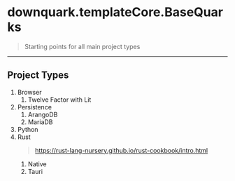 # downquark.templateCore.BaseQuarks

> Starting points for all main project types

---

## Project Types

1. Browser
   1. Twelve Factor with Lit
1. Persistence
   1. ArangoDB
   1. MariaDB
1. Python
1. Rust
   > https://rust-lang-nursery.github.io/rust-cookbook/intro.html
   1. Native
   1. Tauri
